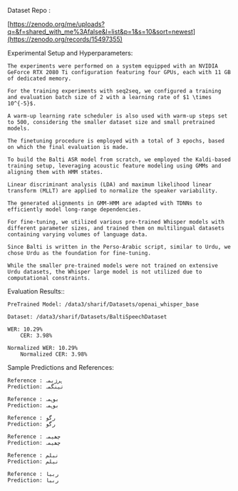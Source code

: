 Dataset Repo : 

  [https://zenodo.org/me/uploads?q=&f=shared_with_me%3Afalse&l=list&p=1&s=10&sort=newest](https://zenodo.org/records/15497355)

Experimental Setup and Hyperparameters: 

    The experiments were performed on a system equipped with an NVIDIA GeForce RTX 2080 Ti configuration featuring four GPUs, each with 11 GB of dedicated memory. 
    
    For the training experiments with seq2seq, we configured a training and evaluation batch size of 2 with a learning rate of $1 \times 10^{-5}$. 
    
    A warm-up learning rate scheduler is also used with warm-up steps set to 500, considering the smaller dataset size and small pretrained models. 
    
    The finetuning procedure is employed with a total of 3 epochs, based on which the final evaluation is made.
    
    To build the Balti ASR model from scratch, we employed the Kaldi-based training setup, leveraging acoustic feature modeling using GMMs and aligning them with HMM states. 
    
    Linear discriminant analysis (LDA) and maximum likelihood linear transform (MLLT) are applied to normalize the speaker variability. 
    
    The generated alignments in GMM-HMM are adapted with TDNNs to efficiently model long-range dependencies. 
    
    For fine-tuning, we utilized various pre-trained Whisper models with different parameter sizes, and trained them on multilingual datasets containing varying volumes of language data. 
    
    Since Balti is written in the Perso-Arabic script, similar to Urdu, we chose Urdu as the foundation for fine-tuning. 
    
    While the smaller pre-trained models were not trained on extensive Urdu datasets, the Whisper large model is not utilized due to computational constraints. 
    

Evaluation Results:: 
  
    PreTrained Model: /data3/sharif/Datasets/openai_whisper_base
    
    Dataset: /data3/sharif/Datasets/BaltiSpeechDataset

    WER: 10.29%
        CER: 3.98%
        
    Normalized WER: 10.29%
        Normalized CER: 3.98%

Sample Predictions and References:

    Reference : ہرژیمہ
    Prediction: تینگمہ
    
    Reference : بوہمہ
    Prediction: بوہمہ
    
    Reference : رگو
    Prediction: رگو
    
    Reference : چھیمہ
    Prediction: چھیمہ
    
    Reference : نیلم
    Prediction: نیلم
    
    Reference : ربیا
    Prediction: ربیا
